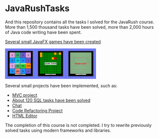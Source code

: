 # JavaRushTasks

And this repository contains all the tasks I solved for the JavaRush course. More than 1,500 thousand tasks have been
solved, more than 2,000 hours of Java code writing have been spent.

[Several small JavaFX games have been created](https://github.com/SergUstin/JavaRushTasks/tree/master/8.Games/src/com/javarush/games)

<p style = "display: flex">
  <img src = "Game2048.png"  width = "100" height = "100">  
  <img src="mines.png" width = "100" height = "100"> 
  <img src="snake.png"  width = "100" height = "100">
</p>

Several small projects have been implemented, such as:

- [MVC project](https://github.com/SergUstin/JavaRushTasks/tree/master/3.JavaMultithreading/src/com/javarush/task/task36/task3608)
- [About 120 SQL tasks have been solved](https://github.com/SergUstin/JavaRushTasks/tree/master/3.JavaMultithreading/src/com/javarush/task/sql)
- [Chat](https://github.com/SergUstin/JavaRushTasks/tree/master/3.JavaMultithreading/src/com/javarush/task/task30/task3008)
- [Code Refactoring Project](https://github.com/SergUstin/JavaRushTasks/tree/master/3.JavaMultithreading/src/com/javarush/task/task29/task2909)
- [HTML Editor](https://github.com/SergUstin/JavaRushTasks/tree/master/3.JavaMultithreading/src/com/javarush/task/task32/task3209)

The completion of this course is not completed.
I try to rewrite previously solved tasks using modern frameworks and libraries.
